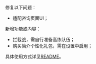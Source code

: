 修复以下问题：

- 适配咨询页面UI；

新增功能或内容：

- 拦截战，需自行准备高练队伍；
- 购买简介个性化礼包，需在设置中启用；

具体使用方式详见[README](https://github.com/Zebartin/autoxjs-scripts/blob/master/NIKKE/README.md)。

